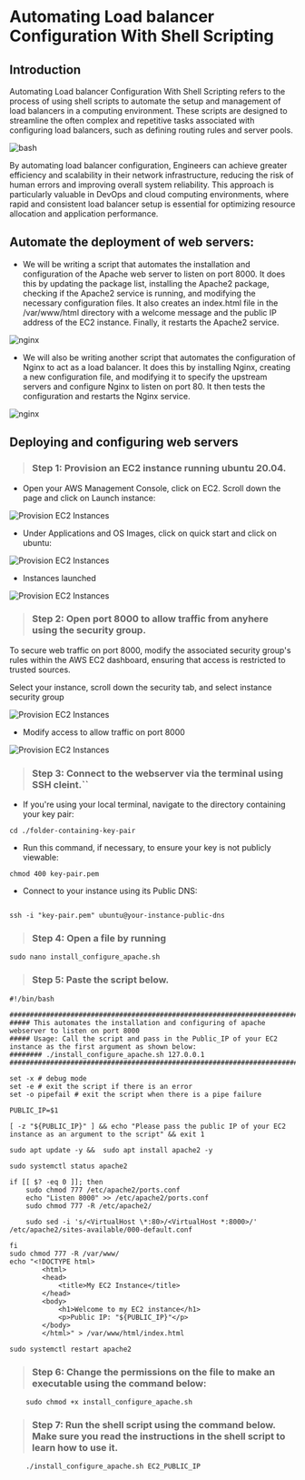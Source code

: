 # Automating Load balancer Configuration With Shell Scripting

## Introduction

Automating Load balancer Configuration With Shell Scripting refers to the process of using shell scripts to automate the setup and management of load balancers in a computing environment. These scripts are designed to streamline the often complex and repetitive tasks associated with configuring load balancers, such as defining routing rules and server pools.

![bash](./img/0.avif)

By automating load balancer configuration, Engineers can achieve greater efficiency and scalability in their network infrastructure, reducing the risk of human errors and improving overall system reliability. This approach is particularly valuable in DevOps and cloud computing environments, where rapid and consistent load balancer setup is essential for optimizing resource allocation and application performance.


## Automate the deployment of web servers:

* We will be writing a script that automates the installation and configuration of the Apache web server to listen on port 8000. It does this by updating the package list, installing the Apache2 package, checking if the Apache2 service is running, and modifying the necessary configuration files. It also creates an index.html file in the /var/www/html directory with a welcome message and the public IP address of the EC2 instance. Finally, it restarts the Apache2 service.

![nginx](./img/1.png)

* We will also be writing another script that automates the configuration of Nginx to act as a load balancer. It does this by installing Nginx, creating a new configuration file, and modifying it to specify the upstream servers and configure Nginx to listen on port 80. It then tests the configuration and restarts the Nginx service.

![nginx](./img/2.png)


## Deploying and configuring web servers

> ### Step 1: Provision an EC2 instance running ubuntu 20.04. 

* Open your AWS Management Console, click on EC2. Scroll down the page and click on Launch instance:

![Provision EC2 Instances](./img/2a.png)

* Under Applications and OS Images, click on quick start and click on ubuntu:

![Provision EC2 Instances](./img/2b.png)

* Instances launched

![Provision EC2 Instances](./img/2c.png)

> ### Step 2: Open port 8000 to allow traffic from anyhere using the security group. 
To secure web traffic on port 8000, modify the associated security group's rules within the AWS EC2 dashboard, ensuring that access is restricted to trusted sources.

 Select your instance, scroll down the security tab, and select instance security group

![Provision EC2 Instances](./img/3.png)

* Modify access to allow traffic on port 8000

![Provision EC2 Instances](./img/3a.png)

> ### Step 3: Connect to the webserver via the terminal using SSH cleint.``

* If you're using your local terminal, navigate to the directory containing your key pair:

 ```
 cd ./folder-containing-key-pair
 ```

* Run this command, if necessary, to ensure your key is not publicly viewable:

```
chmod 400 key-pair.pem

```

* Connect to your instance using its Public DNS:

```

ssh -i "key-pair.pem" ubuntu@your-instance-public-dns
```

> ### Step 4: Open a file by running

```
sudo nano install_configure_apache.sh
```

> ### Step 5: Paste the script below.
```
#!/bin/bash

####################################################################################################################
##### This automates the installation and configuring of apache webserver to listen on port 8000
##### Usage: Call the script and pass in the Public_IP of your EC2 instance as the first argument as shown below:
######## ./install_configure_apache.sh 127.0.0.1
####################################################################################################################

set -x # debug mode
set -e # exit the script if there is an error
set -o pipefail # exit the script when there is a pipe failure

PUBLIC_IP=$1

[ -z "${PUBLIC_IP}" ] && echo "Please pass the public IP of your EC2 instance as an argument to the script" && exit 1

sudo apt update -y &&  sudo apt install apache2 -y

sudo systemctl status apache2

if [[ $? -eq 0 ]]; then
    sudo chmod 777 /etc/apache2/ports.conf
    echo "Listen 8000" >> /etc/apache2/ports.conf
    sudo chmod 777 -R /etc/apache2/

    sudo sed -i 's/<VirtualHost \*:80>/<VirtualHost *:8000>/' /etc/apache2/sites-available/000-default.conf

fi
sudo chmod 777 -R /var/www/
echo "<!DOCTYPE html>
        <html>
        <head>
            <title>My EC2 Instance</title>
        </head>
        <body>
            <h1>Welcome to my EC2 instance</h1>
            <p>Public IP: "${PUBLIC_IP}"</p>
        </body>
        </html>" > /var/www/html/index.html

sudo systemctl restart apache2

```
> ### Step 6: Change the permissions on the file to make an executable using the command below:

```
    sudo chmod +x install_configure_apache.sh
```

> ### Step 7: Run the shell script using the command below. Make sure you read the instructions in the shell script to learn how to use it.

```
    ./install_configure_apache.sh EC2_PUBLIC_IP
```
